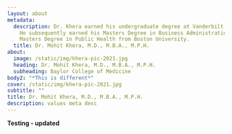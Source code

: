 ```yaml
---
layout: about
metadata:
  description: Dr. Khera earned his undergraduate degree at Vanderbilt University.
    He subsequently earned his Masters Degree in Business Administration and his
    Masters Degree in Public Health from Boston University.
  title: Dr. Mohit Khera, M.D., M.B.A., M.P.H.
about:
  image: /static/img/khera-pic-2021.jpg
  heading: Dr. Mohit Khera, M.D., M.B.A., M.P.H.
  subheading: Baylor College of Medicine
body2: "*This is different*"
cover: /static/img/khera-pic-2021.jpg
subtitle: ""
title: Dr. Mohit Khera, M.D., M.B.A., M.P.H.
description: values meta desc
---
```

**Testing - updated**